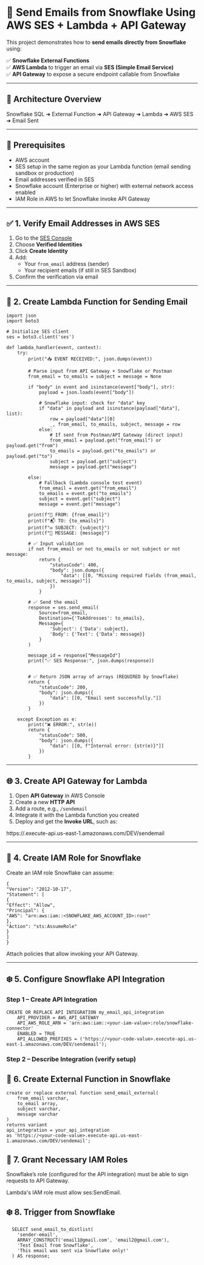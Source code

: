 # 📧 Send Emails from Snowflake Using AWS SES + Lambda + API Gateway

This project demonstrates how to **send emails directly from Snowflake** using:

✅ **Snowflake External Functions**  
✅ **AWS Lambda** to trigger an email via **SES (Simple Email Service)**  
✅ **API Gateway** to expose a secure endpoint callable from Snowflake

---

## 🧱 Architecture Overview
Snowflake SQL ➜ External Function ➜ API Gateway ➜ Lambda ➜ AWS SES ➜ Email Sent


---

## 🔧 Prerequisites

- AWS account
- SES setup in the same region as your Lambda function (email sending sandbox or production)
- Email addresses verified in SES
- Snowflake account (Enterprise or higher) with external network access enabled
- IAM Role in AWS to let Snowflake invoke API Gateway

---

## ✅ 1. Verify Email Addresses in AWS SES

1. Go to the [SES Console](https://console.aws.amazon.com/ses/)
2. Choose **Verified Identities**
3. Click **Create Identity**
4. Add:
   - Your `from_email` address (sender)
   - Your recipient emails (if still in SES Sandbox)
5. Confirm the verification via email

---

## 🔁 2. Create Lambda Function for Sending Email

```
import json
import boto3

# Initialize SES client
ses = boto3.client('ses')

def lambda_handler(event, context):
    try:
        print("📥 EVENT RECEIVED:", json.dumps(event))

        # Parse input from API Gateway + Snowflake or Postman
        from_email = to_emails = subject = message = None

        if "body" in event and isinstance(event["body"], str):
            payload = json.loads(event["body"])

            # Snowflake input: check for "data" key
            if "data" in payload and isinstance(payload["data"], list):
                row = payload["data"][0]
                _, from_email, to_emails, subject, message = row
            else:
                # If sent from Postman/API Gateway (direct input)
                from_email = payload.get("from_email") or payload.get("from")
                to_emails = payload.get("to_emails") or payload.get("to")
                subject = payload.get("subject")
                message = payload.get("message")

        else:
            # Fallback (Lambda console test event)
            from_email = event.get("from_email")
            to_emails = event.get("to_emails")
            subject = event.get("subject")
            message = event.get("message")

        print(f"📧 FROM: {from_email}")
        print(f"📬 TO: {to_emails}")
        print(f"✉️ SUBJECT: {subject}")
        print(f"📝 MESSAGE: {message}")

        # ✅ Input validation
        if not from_email or not to_emails or not subject or not message:
            return {
                "statusCode": 400,
                "body": json.dumps({
                    "data": [[0, "Missing required fields (from_email, to_emails, subject, message)"]]
                })
            }

        # ✅ Send the email
        response = ses.send_email(
            Source=from_email,
            Destination={'ToAddresses': to_emails},
            Message={
                'Subject': {'Data': subject},
                'Body': {'Text': {'Data': message}}
            }
        )

        message_id = response["MessageId"]
        print("✅ SES Response:", json.dumps(response))


        # ✅ Return JSON array of arrays (REQUIRED by Snowflake)
        return {
            "statusCode": 200,
            "body": json.dumps({
                "data": [[0, "Email sent successfully."]]
            })
        }

    except Exception as e:
        print("❌ ERROR:", str(e))
        return {
            "statusCode": 500,
            "body": json.dumps({
                "data": [[0, f"Internal error: {str(e)}"]]
            })
        }

```
---

## 🌐 3. Create API Gateway for Lambda

1. Open **API Gateway** in AWS Console
2. Create a new **HTTP API**
3. Add a route, e.g., `/sendemail`
4. Integrate it with the Lambda function you created
5. Deploy and get the **Invoke URL**, such as:

https://<your-code-values>.execute-api.us-east-1.amazonaws.com/DEV/sendemail

---

## 🔐 4. Create IAM Role for Snowflake

Create an IAM role Snowflake can assume:

```
{
"Version": "2012-10-17",
"Statement": [
{
"Effect": "Allow",
"Principal": {
"AWS": "arn:aws:iam::<SNOWFLAKE_AWS_ACCOUNT_ID>:root"
},
"Action": "sts:AssumeRole"
}
]
}
```


Attach policies that allow invoking your API Gateway.

---

## ❄️ 5. Configure Snowflake API Integration

### Step 1 – Create API Integration

```
CREATE OR REPLACE API INTEGRATION my_email_api_integration
    API_PROVIDER = AWS_API_GATEWAY
    API_AWS_ROLE_ARN = 'arn:aws:iam::<your-iam-value>:role/snowflake-connector'
    ENABLED = TRUE
    API_ALLOWED_PREFIXES = ('https://<your-code-value>.execute-api.us-east-1.amazonaws.com/DEV/sendemail');

```
### Step 2 – Describe Integration (verify setup)


## 📮 6. Create External Function in Snowflake

```
create or replace external function send_email_external(
    from_email varchar,
    to_email array,
    subject varchar,
    message varchar
)
returns variant
api_integration = your_api_integration
as 'https://<your-code-value>.execute-api.us-east-1.amazonaws.com/DEV/sendemail';
```

## 📮 7. Grant Necessary IAM Roles

Snowflake’s role (configured for the API integration) must be able to sign requests to API Gateway.

Lambda's IAM role must allow ses:SendEmail.

## ❄️ 8. Trigger from Snowflake

```
  SELECT send_email_to_distlist(
    'sender-email', 
    ARRAY_CONSTRUCT('email1@gmail.com', 'email2@gmail.com'), 
    'Test Email from Snowflake', 
    'This email was sent via Snowflake only!'
  ) AS response;

```
